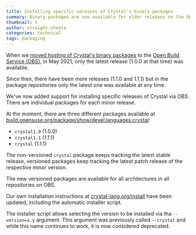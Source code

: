 ```yaml
---
title: Installing specific versions of Crystal's binary packages
summary: Binary packages are now available for older releases on the Open Build Service
thumbnail: +
author: straight-shoota
categories: technical
tags: packaging
---
```


When we [moved hosting of Crystal's binary packages](/2021/04/30/new-apt-and-rpm-repositories/) to the [Open Build Service (OBS)](https://build.opensuse.org),
in May 2021, only the latest release (1.0.0 at that time) was available.

Since then, there have been more releases (1.1.0 and 1.1.1) but in the package repositories only the latest one was available at any time.

We've now added support for installing specific releases of Crystal via OBS.
There are individual packages for each minor release.

At the moment, there are three different packages available at [build.opensuse.org/package/show/devel:languages:crystal](https://build.opensuse.org/project/show/devel:languages:crystal):

* `crystal1.0` (1.0.0)
* `crystal1.1` (1.1.1)
* `crystal` (1.1.1)

The non-versioned `crystal` package keeps tracking the latest stable release,
versioned packages keep tracking the latest patch release of the respective minor version.

The new versioned packages are available for all architectures in all repositories on OBS.

Our own installation instructions at [crystal-lang.org/install](/install) have been updated,
including the automatic installer script.

The installer script allows selecting the version to be installed via tha `--version=x.y` argument.
This argument was previously called `--crystal` and while this name continues to work, it is now considered deprecated.
